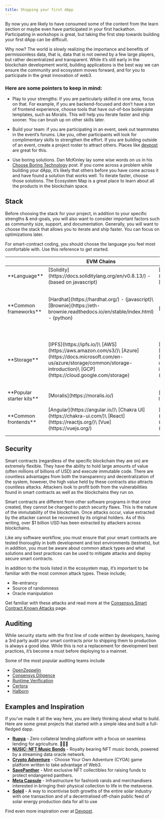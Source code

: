 ```yaml
---
title: Shipping your first dApp
---
```


By now you are likely to have consumed some of the content from the learn section or maybe even have participated in
your first hackathon. Participating in workshops is great, but taking the first step towards building your first dApp
can be difficult.

Why now? The world is slowly realizing the importance and benefits of permissionless data, that is, data that is not
owned by a few large players, but rather decentralized and transparent. While it’s still early in the blockchain
development world, building applications is the best way we can ensure the community and ecosystem moves forward, and
for you to participate in the great innovation of web3.

### Here are some pointers to keep in mind:

- Play to your strengths: If you are particularly skilled in one area, focus on that. For example, if you are
  backend-focused and don’t have a ton of frontend experience, choose tools that have out-of-box boilerplate templates,
  such as Moralis. This will help you iterate faster and ship sooner. You can brush up on other skills later.

- Build your team: if you are participating in an event, seek out teammates in the event’s forums. Like you, other
  participants will look for complimentary skills to strengthen the effort. If you are building outside of an event,
  create a project roster to attract others. Places like [devpost](https://devpost.com/software) are great for this.

- Use boring solutions. Dan McKinley lay some wise words on us in his
  [Choose Boring Technology](https://mcfunley.com/choose-boring-technology) post. If you come across a problem while
  building your dApp, it’s likely that others before you have come across it and have found a solution that works well.
  To iterate faster, choose those solutions. The Ecosystem Map is a great place to learn about all the products in the
  blockchain space.

## Stack

Before choosing the stack for your project, in addition to your specific strengths & end-goals, you will also want to
consider important factors such as community size, support, and documentation. Generally, you will want to choose the
stack that allows you to iterate and ship faster. You can focus on optimizations later.

For smart-contract coding, you should choose the language you feel most comfortable with. Use this reference to get
started.

<table>
    <thead>
        <tr>
            <th></th>
            <th>EVM Chains</th>
            <th>Solana</th>
            <th>Terra</th>
        </tr>
    </thead>
    <tbody>
        <tr>
            <td>**Language**</td>
            <td>
                [Solidity](https://docs.soliditylang.org/en/v0.8.13/) - (based on javascript)
            </td>
            <td>
                [Rust](https://www.rust-lang.org/)\
                [C](https://www.iso.org/standard/74528.html)\
                [C++](https://isocpp.org/)
            </td>
            <td>
                [Rust](https://www.rust-lang.org/)
            </td>
        </tr>
        <tr>
            <td>**Common frameworks**</td>
            <td>
                [Hardhat](https://hardhat.org/) - (javascript)\
                [Brownie](https://eth-brownie.readthedocs.io/en/stable/index.html) - (python)
            </td>
            <td>
                [Anchor](https://book.anchor-lang.com/)
            </td>
            <td>
                [Terra.js](https://terra-money.github.io/terra.js/) - (javascript)\
                [Terra.py](https://github.com/terra-money/terra.py) - (python)\
                [Cosmos SDK](https://v1.cosmos.network/sdk)
            </td>
        </tr>
        <tr>
            <td>**Storage**</td>
            <td>
                [IPFS](https://ipfs.io/)\
                [AWS](https://aws.amazon.com/s3/)\
                [Azure](https://docs.microsoft.com/en-us/azure/storage/common/storage-introduction)\
                [GCP](https://cloud.google.com/storage)
            </td>
            <td>
                [Arweave](https://www.arweave.org/)\
                [AWS](https://aws.amazon.com/s3/)\
                [Azure](https://docs.microsoft.com/en-us/azure/storage/common/storage-introduction)\
                [GCP](https://cloud.google.com/storage)
            </td>
            <td>
                [Terra FCD](https://github.com/terra-money/fcd)\
                [AWS](https://aws.amazon.com/s3/)\
                [Azure](https://docs.microsoft.com/en-us/azure/storage/common/storage-introduction)\
                [GCP](https://cloud.google.com/storage)
            </td>
        </tr>
        <tr>
            <td>**Popular starter kits**</td>
            <td>[Moralis](https://moralis.io/)</td>
            <td>[dapp-scaffold](https://github.com/solana-labs/dapp-scaffold)</td>
            <td>[Terrain](https://github.com/iboss-ptk/terrain)</td>
        </tr>
        <tr>
            <td>**Common frontends**</td>
            <td>
                [Angular](https://angular.io/)\
                [Chakra UI](https://chakra-ui.com/)\
                [React](https://reactjs.org/)\
                [Vue](https://vuejs.org/)
            </td>
            <td>
                [Angular](https://angular.io/)\
                [Chakra UI](https://chakra-ui.com/)\
                [React](https://reactjs.org/)\
                [Vue](https://vuejs.org/)
            </td>
            <td>
                [Angular](https://angular.io/)\
                [Chakra UI](https://chakra-ui.com/)\
                [React](https://reactjs.org/)\
                [Vue](https://vuejs.org/)
            </td>
        </tr>
    </tbody>
</table>

## Security

Smart contracts (regardless of the specific blockchain they are on) are extremely flexible. They have the ability to
hold large amounts of value (often millions of billions of USD) and execute immutable code. There are countless
advantages from both the transparency and decentralization of the system, however, the high value held by these
contracts also attracts countless attacks. Attackers look to profit both from the vulnerabilities found in smart
contracts as well as the blockchains they run on.

Smart contracts are different from other software programs in that once created, they cannot be changed to patch
security flaws. This is the nature of the immutability of the blockchain. Once attacks occur, value extracted by the
attacker cannot be recovered by its original holders. As of this writing, over $1 billion USD has been extracted by
attackers across blockchains.

Like any software workflow, you must ensure that your smart contracts are tested thoroughly in both development and test
environments (testnets), but in addition, you must be aware about common attack types and what solutions and best
practices can be used to mitigate attacks and deploy secure smart contracts.

In addition to the tools listed in the ecosystem map, it’s important to be familiar with the most common attack types.
These include;

- Re-entrancy
- Source of randomness
- Oracle manipulation

Get familiar with these attacks and read more at the
[Consensys Smart Contract Known Attacks](https://consensys.github.io/smart-contract-best-practices/attacks/) page.

## Auditing

While security starts with the first line of code written by developers, having a 3rd party audit your smart contracts
prior to shipping them to production is always a good idea. While this is not a replacement for development best
practices, it’s become a must before deploying to a mainnet.

Some of the most popular auditing teams include

- [OpenZeppelin](https://openzeppelin.com/security-audits/)
- [Consensys Diligence](https://consensys.net/diligence/)
- [Runtime Verification](https://runtimeverification.com/smartcontract/)
- [Certora](https://www.certora.com/)
- [Halborn](https://halborn.com/)

## Examples and Inspiration

If you’ve made it all the way here, you are likely thinking about what to build. Here are some great projects that
started with a simple idea and built a full-fledged dapp.

- [**Rupya**](https://devfolio.co/submissions/rupya-776b) - Zero collateral lending platform with a focus on seamless
  lending for agriculture. 🧑🏽‍🌾
- [**NUSIC: NFT Music Bonds**](https://devpost.com/software/nusic-nft-music-oracle) - Royalty bearing NFT music bonds,
  powered by a streaming data oracle network.
- [**Crypto Adventure**](https://github.com/otaiga/CryptoAdventure) - Choose Your Own Adventure (CYOA) game platform
  written to take advantage of Web3.
- [**SavePanther**](https://showcase.ethglobal.com/roadtoweb3/savepanther) - Mint exclusive NFT collectibles for raising
  funds to protect endangered panthers.
- [**Meta Capsule**](https://showcase.ethglobal.com/buildquest/meta-capsule-x30ba) - Infrastructure for fashionb rands
  and merchandisers interested in bringing their physical collection to life in the metaverse.
- [**Soleil**](https://devpost.com/software/soleil) - A way to incentivise both growths of the entire solar industry
  with one transaction and of a decentralised off-chain public feed of solar energy production data for all to use

Find even more inspiration over at [Devpost](https://devpost.com/software/built-with/blockchain).
